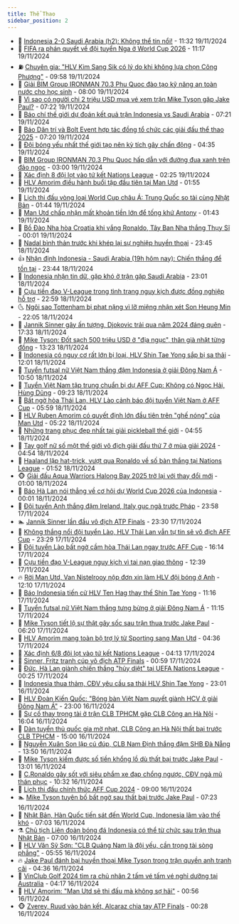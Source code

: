 ```yaml
---
title: Thể Thao
sidebar_position: 2
---
```


<!-- dantri-the-thao:START -->
- 🎡 [Indonesia 2-0 Saudi Arabia &lpar;h2&rpar;: Không thể tin nổi!](https://dantri.com.vn/the-thao/indonesia-2-0-saudi-arabia-h2-khong-the-tin-noi-20241119183156283.htm) - 11:32 19/11/2024
- 💯 [FIFA ra phán quyết về đội tuyển Nga ở World Cup 2026](https://dantri.com.vn/the-thao/fifa-ra-phan-quyet-ve-doi-tuyen-nga-o-world-cup-2026-20241119181751580.htm) - 11:17 19/11/2024
- ⛽️ [Chuyên gia: &quot;HLV Kim Sang Sik có lý do khi không lựa chọn Công Phượng&quot;](https://dantri.com.vn/the-thao/chuyen-gia-hlv-kim-sang-sik-co-ly-do-khi-khong-lua-chon-cong-phuong-20241119161139770.htm) - 09:58 19/11/2024
- 💃 [Giải BIM Group IRONMAN 70.3 Phu Quoc đào tạo kỹ năng an toàn nước cho học sinh](https://dantri.com.vn/the-thao/giai-bim-group-ironman-703-phu-quoc-dao-tao-ky-nang-an-toan-nuoc-cho-hoc-sinh-20241119102708584.htm) - 08:00 19/11/2024
- 🌈 [Vì sao có người chi 2 triệu USD mua vé xem trận Mike Tyson gặp Jake Paul?](https://dantri.com.vn/the-thao/vi-sao-co-nguoi-chi-2-trieu-usd-mua-ve-xem-tran-mike-tyson-gap-jake-paul-20241119123049382.htm) - 07:22 19/11/2024
- 🦅 [Báo chí thế giới dự đoán kết quả trận Indonesia vs Saudi Arabia](https://dantri.com.vn/the-thao/bao-chi-the-gioi-du-doan-ket-qua-tran-indonesia-vs-saudi-arabia-20241119132141981.htm) - 07:21 19/11/2024
- 🌝 [Báo Dân trí và Bolt Event hợp tác đồng tổ chức các giải đấu thể thao 2025](https://dantri.com.vn/the-thao/bao-dan-tri-va-bolt-event-hop-tac-dong-to-chuc-cac-giai-dau-the-thao-2025-20241119134758522.htm) - 07:20 19/11/2024
- 🚀 [Đội bóng yếu nhất thế giới tạo nên kỳ tích gây chấn động](https://dantri.com.vn/the-thao/doi-bong-yeu-nhat-the-gioi-tao-nen-ky-tich-gay-chan-dong-20241119113502104.htm) - 04:35 19/11/2024
- 🎉 [BIM Group IRONMAN 70.3 Phu Quoc hấp dẫn với đường đua xanh trên đảo ngọc](https://dantri.com.vn/the-thao/bim-group-ironman-703-phu-quoc-hap-dan-voi-duong-dua-xanh-tren-dao-ngoc-20241119091754217.htm) - 03:00 19/11/2024
- 📝 [Xác định 8 đội lọt vào tứ kết Nations League](https://dantri.com.vn/the-thao/xac-dinh-8-doi-lot-vao-tu-ket-nations-league-20241119092540070.htm) - 02:25 19/11/2024
- 🦄 [HLV Amorim điều hành buổi tập đầu tiên tại Man Utd](https://dantri.com.vn/the-thao/hlv-amorim-dieu-hanh-buoi-tap-dau-tien-tai-man-utd-20241119085236423.htm) - 01:55 19/11/2024
- 🎉 [Lịch thi đấu vòng loại World Cup châu Á: Trung Quốc so tài cùng Nhật Bản](https://dantri.com.vn/the-thao/lich-thi-dau-vong-loai-world-cup-chau-a-trung-quoc-so-tai-cung-nhat-ban-20241118092645345.htm) - 01:44 19/11/2024
- 💼 [Man Utd chấp nhận mất khoản tiền lớn để tống khứ Antony](https://dantri.com.vn/the-thao/man-utd-chap-nhan-mat-khoan-tien-lon-de-tong-khu-antony-20241119075739326.htm) - 01:43 19/11/2024
- 🤡 [Bồ Đào Nha hòa Croatia khi vắng Ronaldo, Tây Ban Nha thắng Thụy Sĩ](https://dantri.com.vn/the-thao/bo-dao-nha-hoa-croatia-khi-vang-ronaldo-tay-ban-nha-thang-thuy-si-20241119064817994.htm) - 00:01 19/11/2024
- 🦆 [Nadal bình thản trước khi khép lại sự nghiệp huyền thoại](https://dantri.com.vn/the-thao/nadal-binh-than-truoc-khi-khep-lai-su-nghiep-huyen-thoai-20241118232632590.htm) - 23:45 18/11/2024
- 👍 [Nhận định Indonesia - Saudi Arabia &lpar;19h hôm nay&rpar;: Chiến thắng để tồn tại](https://dantri.com.vn/the-thao/nhan-dinh-indonesia-saudi-arabia-19h-hom-nay-chien-thang-de-ton-tai-20241118231609201.htm) - 23:44 18/11/2024
- 💼 [Indonesia nhận tin dữ, gặp khó ở trận gặp Saudi Arabia](https://dantri.com.vn/the-thao/indonesia-nhan-tin-du-gap-kho-o-tran-gap-saudi-arabia-20241118225257387.htm) - 23:01 18/11/2024
- 🦒 [Cựu tiền đạo V-League trong tình trạng nguy kịch được đồng nghiệp hỗ trợ](https://dantri.com.vn/the-thao/cuu-tien-dao-v-league-trong-tinh-trang-nguy-kich-duoc-dong-nghiep-ho-tro-20241119000232155.htm) - 22:59 18/11/2024
- 🌜 [Ngôi sao Tottenham bị phạt nặng vì lỡ miệng nhận xét Son Heung Min](https://dantri.com.vn/the-thao/ngoi-sao-tottenham-bi-phat-nang-vi-lo-mieng-nhan-xet-son-heung-min-20241119001918384.htm) - 22:05 18/11/2024
- 🦆 [Jannik Sinner gây ấn tượng, Djokovic trải qua năm 2024 đáng quên](https://dantri.com.vn/the-thao/jannik-sinner-gay-an-tuong-djokovic-trai-qua-nam-2024-dang-quen-20241118223524803.htm) - 17:33 18/11/2024
- 💪 [Mike Tyson: Đốt sạch 500 triệu USD ở &quot;địa ngục&quot;, thân già nhặt từng đồng](https://dantri.com.vn/the-thao/mike-tyson-dot-sach-500-trieu-usd-o-dia-nguc-than-gia-nhat-tung-dong-20241118195819063.htm) - 13:23 18/11/2024
- 🧠 [Indonesia có nguy cơ rất lớn bị loại, HLV Shin Tae Yong sắp bị sa thải](https://dantri.com.vn/the-thao/indonesia-co-nguy-co-rat-lon-bi-loai-hlv-shin-tae-yong-sap-bi-sa-thai-20241118161937956.htm) - 12:01 18/11/2024
- 🦄 [Tuyển futsal nữ Việt Nam thắng đậm Indonesia ở giải Đông Nam Á](https://dantri.com.vn/the-thao/tuyen-futsal-nu-viet-nam-thang-dam-indonesia-o-giai-dong-nam-a-20241118174811560.htm) - 10:50 18/11/2024
- 🥸 [Tuyển Việt Nam tập trung chuẩn bị dự AFF Cup: Không có Ngọc Hải, Hùng Dũng](https://dantri.com.vn/the-thao/tuyen-viet-nam-tap-trung-chuan-bi-du-aff-cup-khong-co-ngoc-hai-hung-dung-20241118162318169.htm) - 09:23 18/11/2024
- 🤠 [Bất ngờ hòa Thái Lan, HLV Lào cảnh báo đội tuyển Việt Nam ở AFF Cup](https://dantri.com.vn/the-thao/bat-ngo-hoa-thai-lan-hlv-lao-canh-bao-doi-tuyen-viet-nam-o-aff-cup-20241118125859548.htm) - 05:59 18/11/2024
- 👺 [HLV Ruben Amorim có quyết định lớn đầu tiên trên &quot;ghế nóng&quot; của Man Utd](https://dantri.com.vn/the-thao/hlv-ruben-amorim-co-quyet-dinh-lon-dau-tien-tren-ghe-nong-cua-man-utd-20241118122211774.htm) - 05:22 18/11/2024
- 📝 [Những trang phục đẹp nhất tại giải pickleball thế giới](https://dantri.com.vn/the-thao/nhung-trang-phuc-dep-nhat-tai-giai-pickleball-the-gioi-20241118115534008.htm) - 04:55 18/11/2024
- 🦆 [Tay golf nữ số một thế giới vô địch giải đấu thứ 7 ở mùa giải 2024](https://dantri.com.vn/the-thao/tay-golf-nu-so-mot-the-gioi-vo-dich-giai-dau-thu-7-o-mua-giai-2024-20241118122737947.htm) - 04:54 18/11/2024
- 🥳 [Haaland lập hat-trick, vượt qua Ronaldo về số bàn thắng tại Nations League](https://dantri.com.vn/the-thao/haaland-lap-hat-trick-vuot-qua-ronaldo-ve-so-ban-thang-tai-nations-league-20241118080322114.htm) - 01:52 18/11/2024
- 🐵 [Giải đấu Aqua Warriors Halong Bay 2025 trở lại với thay đổi mới](https://dantri.com.vn/the-thao/giai-dau-aqua-warriors-halong-bay-2025-tro-lai-voi-thay-doi-moi-20241117220543281.htm) - 01:00 18/11/2024
- 🤩 [Báo Hà Lan nói thẳng về cơ hội dự World Cup 2026 của Indonesia](https://dantri.com.vn/the-thao/bao-ha-lan-noi-thang-ve-co-hoi-du-world-cup-2026-cua-indonesia-20241117225215353.htm) - 00:01 18/11/2024
- 🤠 [Đội tuyển Anh thắng đậm Ireland, Italy gục ngã trước Pháp](https://dantri.com.vn/the-thao/doi-tuyen-anh-thang-dam-ireland-italy-guc-nga-truoc-phap-20241118064845899.htm) - 23:58 17/11/2024
- 🏊 [Jannik Sinner lần đầu vô địch ATP Finals](https://dantri.com.vn/the-thao/jannik-sinner-lan-dau-vo-dich-atp-finals-20241118062350040.htm) - 23:30 17/11/2024
- 🗽 [Không thắng nổi đội tuyển Lào, HLV Thái Lan vẫn tự tin sẽ vô địch AFF Cup](https://dantri.com.vn/the-thao/khong-thang-noi-doi-tuyen-lao-hlv-thai-lan-van-tu-tin-se-vo-dich-aff-cup-20241118000806612.htm) - 23:29 17/11/2024
- 🚀 [Đội tuyển Lào bất ngờ cầm hòa Thái Lan ngay trước AFF Cup](https://dantri.com.vn/the-thao/doi-tuyen-lao-bat-ngo-cam-hoa-thai-lan-ngay-truoc-aff-cup-20241117231217912.htm) - 16:14 17/11/2024
- 🎉 [Cựu tiền đạo V-League nguy kịch vì tai nạn giao thông](https://dantri.com.vn/the-thao/cuu-tien-dao-v-league-nguy-kich-vi-tai-nan-giao-thong-20241117191425157.htm) - 12:39 17/11/2024
- 🔥 [Rời Man Utd, Van Nistelrooy nộp đơn xin làm HLV đội bóng ở Anh](https://dantri.com.vn/the-thao/roi-man-utd-van-nistelrooy-nop-don-xin-lam-hlv-doi-bong-o-anh-20241117185029622.htm) - 12:10 17/11/2024
- 🎉 [Báo Indonesia tiến cử HLV Ten Hag thay thế Shin Tae Yong](https://dantri.com.vn/the-thao/bao-indonesia-tien-cu-hlv-ten-hag-thay-the-shin-tae-yong-20241117164550575.htm) - 11:16 17/11/2024
- 🎡 [Tuyển futsal nữ Việt Nam thắng tưng bừng ở giải Đông Nam Á](https://dantri.com.vn/the-thao/tuyen-futsal-nu-viet-nam-thang-tung-bung-o-giai-dong-nam-a-20241117181548812.htm) - 11:15 17/11/2024
- 🐻 [Mike Tyson tiết lộ sự thật gây sốc sau trận thua trước Jake Paul](https://dantri.com.vn/the-thao/mike-tyson-tiet-lo-su-that-gay-soc-sau-tran-thua-truoc-jake-paul-20241117124248758.htm) - 06:20 17/11/2024
- 🌊 [HLV Amorim mang toàn bộ trợ lý từ Sporting sang Man Utd](https://dantri.com.vn/the-thao/hlv-amorim-mang-toan-bo-tro-ly-tu-sporting-sang-man-utd-20241117113520986.htm) - 04:36 17/11/2024
- 💃 [Xác định 6/8 đội lọt vào tứ kết Nations League](https://dantri.com.vn/the-thao/xac-dinh-68-doi-lot-vao-tu-ket-nations-league-20241117111333958.htm) - 04:13 17/11/2024
- 🤔 [Sinner, Fritz tranh cúp vô địch ATP Finals](https://dantri.com.vn/the-thao/sinner-fritz-tranh-cup-vo-dich-atp-finals-20241117075932499.htm) - 00:59 17/11/2024
- 🤭 [Đức, Hà Lan giành chiến thắng &quot;hủy diệt&quot; tại UEFA Nations League](https://dantri.com.vn/the-thao/duc-ha-lan-gianh-chien-thang-huy-diet-tai-uefa-nations-league-20241117071138493.htm) - 00:25 17/11/2024
- 👹 [Indonesia thua thảm, CĐV yêu cầu sa thải HLV Shin Tae Yong](https://dantri.com.vn/the-thao/indonesia-thua-tham-cdv-yeu-cau-sa-thai-hlv-shin-tae-yong-20241116234822933.htm) - 23:01 16/11/2024
- 🗽 [HLV Đoàn Kiến Quốc: &quot;Bóng bàn Việt Nam quyết giành HCV ở giải Đông Nam Á&quot;](https://dantri.com.vn/the-thao/hlv-doan-kien-quoc-bong-ban-viet-nam-quyet-gianh-hcv-o-giai-dong-nam-a-20241116100139851.htm) - 23:00 16/11/2024
- 🥳 [Sự cố thay trọng tài ở trận CLB TPHCM gặp CLB Công an Hà Nội](https://dantri.com.vn/the-thao/su-co-thay-trong-tai-o-tran-clb-tphcm-gap-clb-cong-an-ha-noi-20241116225005754.htm) - 16:04 16/11/2024
- 💃 [Dàn tuyển thủ quốc gia mờ nhạt, CLB Công an Hà Nội thất bại trước CLB TPHCM](https://dantri.com.vn/the-thao/dan-tuyen-thu-quoc-gia-mo-nhat-clb-cong-an-ha-noi-that-bai-truoc-clb-tphcm-20241116214520411.htm) - 15:00 16/11/2024
- 🧰 [Nguyễn Xuân Son lập cú đúp, CLB Nam Định thắng đậm SHB Đà Nẵng](https://dantri.com.vn/the-thao/nguyen-xuan-son-lap-cu-dup-clb-nam-dinh-thang-dam-shb-da-nang-20241116203933117.htm) - 13:50 16/11/2024
- 💪 [Mike Tyson kiếm được số tiền khổng lồ dù thất bại trước Jake Paul](https://dantri.com.vn/the-thao/mike-tyson-kiem-duoc-so-tien-khong-lo-du-that-bai-truoc-jake-paul-20241116175112689.htm) - 13:01 16/11/2024
- 🚀 [C.Ronaldo gây sốt với siêu phẩm xe đạp chổng ngược, CĐV ngả mũ thán phục](https://dantri.com.vn/the-thao/cronaldo-gay-sot-voi-sieu-pham-xe-dap-chong-nguoc-cdv-nga-mu-than-phuc-20241116173212279.htm) - 10:32 16/11/2024
- 🤠 [Lịch thi đấu chính thức AFF Cup 2024](https://dantri.com.vn/the-thao/lich-thi-dau-chinh-thuc-aff-cup-2024-20241115194826921.htm) - 09:00 16/11/2024
- 🏊 [Mike Tyson tuyên bố bất ngờ sau thất bại trước Jake Paul](https://dantri.com.vn/the-thao/mike-tyson-tuyen-bo-bat-ngo-sau-that-bai-truoc-jake-paul-20241116142348536.htm) - 07:23 16/11/2024
- 🦄 [Nhật Bản, Hàn Quốc tiến sát đến World Cup, Indonesia lâm vào thế khó](https://dantri.com.vn/the-thao/nhat-ban-han-quoc-tien-sat-den-world-cup-indonesia-lam-vao-the-kho-20241116140341176.htm) - 07:03 16/11/2024
- ⚗️ [Chủ tịch Liên đoàn bóng đá Indonesia có thể từ chức sau trận thua Nhật Bản](https://dantri.com.vn/the-thao/chu-tich-lien-doan-bong-da-indonesia-co-the-tu-chuc-sau-tran-thua-nhat-ban-20241116134425822.htm) - 07:00 16/11/2024
- 🥷 [HLV Văn Sỹ Sơn: &quot;CLB Quảng Nam là đội yếu, cần trọng tài sòng phẳng&quot;](https://dantri.com.vn/the-thao/hlv-van-sy-son-clb-quang-nam-la-doi-yeu-can-trong-tai-song-phang-20241116123004235.htm) - 05:55 16/11/2024
- 🔥 [Jake Paul đánh bại huyền thoại Mike Tyson trong trận quyền anh tranh cãi](https://dantri.com.vn/the-thao/jake-paul-danh-bai-huyen-thoai-mike-tyson-trong-tran-quyen-anh-tranh-cai-20241116113558793.htm) - 04:36 16/11/2024
- 🦅 [VinClub Golf 2024 tìm ra chủ nhân 2 tấm vé tấm vé nghỉ dưỡng tại Australia](https://dantri.com.vn/the-thao/vinclub-golf-2024-tim-ra-chu-nhan-2-tam-ve-tam-ve-nghi-duong-tai-australia-20241116111700589.htm) - 04:17 16/11/2024
- 🌝 [HLV Amorim: &quot;Man Utd sẽ thi đấu mà không sợ hãi&quot;](https://dantri.com.vn/the-thao/hlv-amorim-man-utd-se-thi-dau-ma-khong-so-hai-20241116075357516.htm) - 00:56 16/11/2024
- 🐵 [Zverev, Ruud vào bán kết, Alcaraz chia tay ATP Finals](https://dantri.com.vn/the-thao/zverev-ruud-vao-ban-ket-alcaraz-chia-tay-atp-finals-20241116072519263.htm) - 00:28 16/11/2024<!-- dantri-the-thao:END -->
